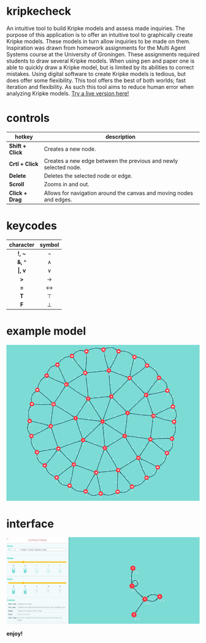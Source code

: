 # kripkecheck
An intuitive tool to build Kripke models and assess made inquiries. 
The purpose of this application is to offer an intuitive tool to graphically create Kripke models. These models in turn allow inquiries to be made on them. Inspiration was drawn from homework assignments for the Multi Agent Systems course at the University of Groningen. These assignments required students to draw several Kripke models. When using pen and paper one is able to quickly draw a Kripke model, but is limited by its abilities to correct mistakes. Using digital software to create Kripke models is tedious, but does offer some flexibility. This tool offers the best of both worlds; fast iteration and flexibility. As such this tool aims to reduce human error when analyzing Kripke models. [Try a live version here!](https://olafvisker.bitbucket.io/Logic%20Solver/)

# controls
| hotkey            | description                                                         |
|-------------------|---------------------------------------------------------------------|
| **Shift + Click** | Creates a new node.                                                 |
| **Crtl + Click**  | Creates a new edge between the previous and newly selected node.    |
| **Delete**        | Deletes the selected node or edge.                                  |
| **Scroll**        | Zooms in and out.                                                   |
| **Click + Drag**  | Allows for navigation around the canvas and moving nodes and edges. |

# keycodes
| character | symbol |
|:---------:|:------:|
|  **\!, \~** |    ¬   |
|  **&, ^** |    ∧   |
|  **\|, v** |    ∨   |
|   **\>**   |    →   |
|   **=**   |    ↔   |
|   **T**   |    ⊤   |
|   **F**   |    ⊥   |


# example model
![kripke_model](https://github.com/olafvisker/kripkecheck/blob/master/imgs/bigModel.png "Big Kripke Model")

# interface
![interface](https://github.com/olafvisker/kripkecheck/blob/master/imgs/interface.png "Interface")

**enjoy!**
